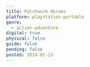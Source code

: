 ```yaml
---
title: Patchwork Heroes
platform: playstation-portable
genre:
  - action-adventure
digital: true
physical: false
guide: false
pending: false
posted: 2014-02-13
---
```

